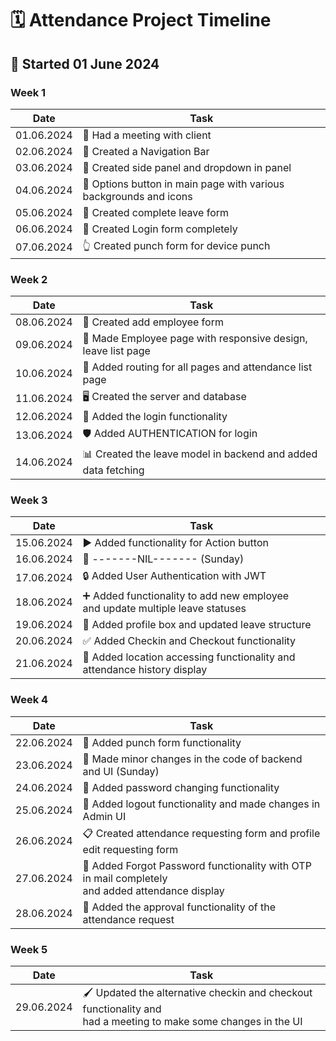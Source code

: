 <!-- 
# ATTENDANCE PROJECT STARTED AT JUNE 1

- 01.06.2024 -> Had a meeting with client 
- 02.06.2024 -> Created a Navigation Bar
- 03.06.2024 -> Created side panel and the dropdown in panel
- 04.06.2024 -> Options button in main page with various background and icons 
- 05.06.2024 -> Created complete leave form 
- 06.06.2024 -> Created Login form completely 
- 07.06.2024 -> Created punch form for device punch 
- 08.06.2024 -> Created add employee form
- 09.06.2024 -> Made Employee page with responsive, leave list page 
- 10.06.2024 -> Added routing for all the pages and attendance list page
- 11.06.2024 -> Created the server and database 
- 12.06.2024 -> Added the login functionality
- 13.06.2024 -> Added AUTHENTICATION for login 
- 14.06.2024 -> Created the leave model in backend and added fetching of data
- 15.06.2024 -> Added functionality for Action button
- 16.06.2024 -> -------NIL-------(Sunday)
- 17.06.2024 -> Added User Authentication with JWT
- 18.06.2024 -> Added functionality to add new employee and added functionality to update status of multiple leave at a time
- 19.06.2024 -> Added profile box and update leave structure
- 20.06.2024 -> Added Checkin and Checkout functionality
- 21.06.2024 -> Added location accessing functionality and added attendance history display
- 22.06.2024 -> Added punch form functionality
- 23.06.2024 -> Made minor changes in the code (Sunday)
- 24.06.2024 -> Added password Changing functionality
- 25.06.2024 -> Added the logout functionality and made some changes in Admin UI
- 26.06.2024 -> Created the attendance requesting form and profile edit requesting form
- 27.06.2024 -> Added the Forgot Password functionality with the OTP in main completely -->

# 🗓️ Attendance Project Timeline

## 📅 Started 01 June 2024

### Week 1
| Date | Task |
|------|------|
| 01.06.2024 | 🤝 Had a meeting with client |
| 02.06.2024 | 🧭 Created a Navigation Bar |
| 03.06.2024 | 📑 Created side panel and dropdown in panel |
| 04.06.2024 | 🎨 Options button in main page with various backgrounds and icons |
| 05.06.2024 | 📝 Created complete leave form |
| 06.06.2024 | 🔐 Created Login form completely |
| 07.06.2024 | 👆 Created punch form for device punch |

### Week 2
| Date | Task |
|------|------|
| 08.06.2024 | 👥 Created add employee form |
| 09.06.2024 | 📱 Made Employee page with responsive design, leave list page |
| 10.06.2024 | 🔗 Added routing for all pages and attendance list page |
| 11.06.2024 | 🖥️ Created the server and database |
| 12.06.2024 | 🔑 Added the login functionality |
| 13.06.2024 | 🛡️ Added AUTHENTICATION for login |
| 14.06.2024 | 📊 Created the leave model in backend and added data fetching |

### Week 3
| Date | Task |
|------|------|
| 15.06.2024 | ▶️ Added functionality for Action button |
| 16.06.2024 | 🚫 -------NIL------- (Sunday) |
| 17.06.2024 | 🔒 Added User Authentication with JWT |
| 18.06.2024 | ➕ Added functionality to add new employee <br /> and update multiple leave statuses |
| 19.06.2024 | 👤 Added profile box and updated leave structure |
| 20.06.2024 | ✅ Added Checkin and Checkout functionality |
| 21.06.2024 | 📍 Added location accessing functionality and attendance history display |

### Week 4
| Date | Task |
|------|------|
| 22.06.2024 | 👊 Added punch form functionality |
| 23.06.2024 | 🔧 Made minor changes in the code of backend and UI (Sunday) |
| 24.06.2024 | 🔑 Added password changing functionality |
| 25.06.2024 | 🚪 Added logout functionality and made changes in Admin UI |
| 26.06.2024 | 📋 Created attendance requesting form and profile edit requesting form |
| 27.06.2024 | 🔐 Added Forgot Password functionality with OTP in mail completely <br /> and added attendance display |
| 28.06.2024 | 📅 Added the approval functionality of the attendance request

### Week 5
| Date | Task |
|------|------|
| 29.06.2024 | 🖌️ Updated the alternative checkin and checkout functionality and <br /> had a meeting to make some changes in the UI |